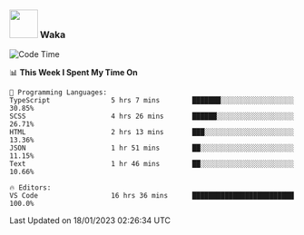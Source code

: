 ### <img src="https://media.giphy.com/media/VgCDAzcKvsR6OM0uWg/giphy.gif" width="50"> Waka

  <!--START_SECTION:waka-->
![Code Time](http://img.shields.io/badge/Code%20Time-1%2C185%20hrs%205%20mins-blue)

📊 **This Week I Spent My Time On** 

```text
💬 Programming Languages: 
TypeScript               5 hrs 7 mins        ███████░░░░░░░░░░░░░░░░░░   30.85% 
SCSS                     4 hrs 26 mins       ██████░░░░░░░░░░░░░░░░░░░   26.71% 
HTML                     2 hrs 13 mins       ███░░░░░░░░░░░░░░░░░░░░░░   13.36% 
JSON                     1 hr 51 mins        ██░░░░░░░░░░░░░░░░░░░░░░░   11.15% 
Text                     1 hr 46 mins        ██░░░░░░░░░░░░░░░░░░░░░░░   10.66%

🔥 Editors: 
VS Code                  16 hrs 36 mins      █████████████████████████   100.0%

```


 Last Updated on 18/01/2023 02:26:34 UTC
<!--END_SECTION:waka-->
